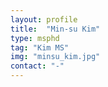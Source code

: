 ```yaml
---
layout: profile
title:  "Min-su Kim"
type: msphd
tag: "Kim MS"
img: "minsu_kim.jpg"
contact: "-"
---
```

